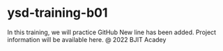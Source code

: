 # ysd-training-b01
In this training, we will practice GitHub
New line has been added.
Project information will be available here.
@ 2022 BJIT Acadey
